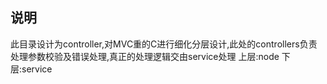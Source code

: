 ## 说明
此目录设计为controller,对MVC重的C进行细化分层设计,此处的controllers负责处理参数校验及错误处理,真正的处理逻辑交由service处理
上层:node
下层:service